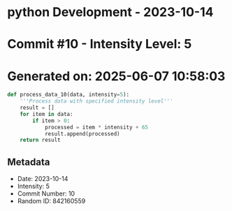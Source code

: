 ﻿# python Development - 2023-10-14
# Commit #10 - Intensity Level: 5
# Generated on: 2025-06-07 10:58:03
```python
def process_data_10(data, intensity=5):
    '''Process data with specified intensity level'''
    result = []
    for item in data:
        if item > 0:
            processed = item * intensity + 65
            result.append(processed)
    return result
```
## Metadata
- Date: 2023-10-14
- Intensity: 5
- Commit Number: 10
- Random ID: 842160559
